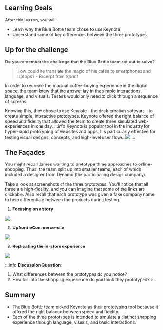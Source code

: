 <!-- ![Ironhack logo](https://i.imgur.com/1QgrNNw.png) -->

<!-- # Case Study - Blue Bottle: Prototyping -->

## Learning Goals

After this lesson, you will

- Learn why the Blue Bottle team chose to use Keynote
- Understand some of key differences between the three prototypes

## Up for the challenge

Do you remember the challenge that the Blue Bottle team set out to solve?

> How could he translate the magic of his cafés to smartphones and laptops? - Excerpt from _Sprint_

In order to recreate the magical coffee-buying experience in the digital space, the team knew that the answer lay in the simple interactions, language, and visuals. Testers would only need to click through a sequence of screens.

Knowing this, they chose to use Keynote--the deck creation software--to create simple, interactive prototypes. Keynote offered the right balance of speed and fidelity that allowed the team to create three simulated web-experiences in one day.
:::info
Keynote is popular tool in the industry for hyper-rapid prototyping of websites and apps. It's particularly effective for testing visual designs, concepts, and high-level user flows.
![](https://designcode.io/cloud/sketch/Screen%205.jpeg)
:::

## The Façades

You might recall James wanting to prototype three approaches to online-shopping. Thus, the team split up into smaller teams, each of which included a designer from Dynamo (the participating design company).

Take a look at screenshots of the three prototypes. You'll notice that all three are high-fidelity, and you can imagine that some of the links are clickable. Also recall that each prototype was given a fake company name to help differentiate between the products during testing.

1. **Focusing on a story**

![](https://cdn-images-1.medium.com/max/1600/0*IzJSehk4RGLQZ2gs.jpg)

2. **Upfront eCommerce-site**

![](https://cdn-images-1.medium.com/max/1600/0*MMDMHbzdSvWJILkn.jpg)

3. **Replicating the in-store experience**

![](https://cdn-images-1.medium.com/max/1600/0*-gu2aOKEVUoMQggY.jpg)

:::info
**Discussion Question:**

1. What differences between the prototypes do you notice?
2. How far into the shopping experience do you think they prototyped?
   :::

## Summary

- The Blue Bottle team picked Keynote as their prototyping tool because it offered the right balance between speed and fidelity.
- Each of the three prototypes is intended to simulate a distinct shopping experience through language, visuals, and basic interactions.
